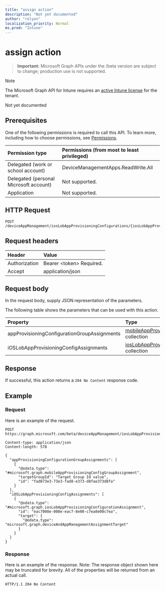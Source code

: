 ```yaml
---
title: "assign action"
description: "Not yet documented"
author: "rolyon"
localization_priority: Normal
ms.prod: "Intune"
---
```


# assign action

> **Important:** Microsoft Graph APIs under the /beta version are subject to change; production use is not supported.

> [!NOTE]
> The Microsoft Graph API for Intune requires an [active Intune license](https://go.microsoft.com/fwlink/?linkid=839381) for the tenant.

Not yet documented

## Prerequisites
One of the following permissions is required to call this API. To learn more, including how to choose permissions, see [Permissions](/graph/permissions-reference).

|Permission type|Permissions (from most to least privileged)|
|:---|:---|
|Delegated (work or school account)|DeviceManagementApps.ReadWrite.All|
|Delegated (personal Microsoft account)|Not supported.|
|Application|Not supported.|

## HTTP Request
<!-- {
  "blockType": "ignored"
}
-->
``` http
POST /deviceAppManagement/iosLobAppProvisioningConfigurations/{iosLobAppProvisioningConfigurationId}/assign
```

## Request headers
|Header|Value|
|:---|:---|
|Authorization|Bearer &lt;token&gt; Required.|
|Accept|application/json|

## Request body
In the request body, supply JSON representation of the parameters.

The following table shows the parameters that can be used with this action.

|Property|Type|Description|
|:---|:---|:---|
|appProvisioningConfigurationGroupAssignments|[mobileAppProvisioningConfigGroupAssignment](../resources/intune-apps-mobileappprovisioningconfiggroupassignment.md) collection|Not yet documented|
|iOSLobAppProvisioningConfigAssignments|[iosLobAppProvisioningConfigurationAssignment](../resources/intune-apps-ioslobappprovisioningconfigurationassignment.md) collection|Not yet documented|



## Response
If successful, this action returns a `204 No Content` response code.

## Example

### Request
Here is an example of the request.
``` http
POST https://graph.microsoft.com/beta/deviceAppManagement/iosLobAppProvisioningConfigurations/{iosLobAppProvisioningConfigurationId}/assign

Content-type: application/json
Content-length: 578

{
  "appProvisioningConfigurationGroupAssignments": [
    {
      "@odata.type": "#microsoft.graph.mobileAppProvisioningConfigGroupAssignment",
      "targetGroupId": "Target Group Id value",
      "id": "fad873e3-73e3-fad8-e373-d8fae373d8fa"
    }
  ],
  "iOSLobAppProvisioningConfigAssignments": [
    {
      "@odata.type": "#microsoft.graph.iosLobAppProvisioningConfigurationAssignment",
      "id": "eac7008e-008e-eac7-8e00-c7ea8e00c7ea",
      "target": {
        "@odata.type": "microsoft.graph.deviceAndAppManagementAssignmentTarget"
      }
    }
  ]
}
```

### Response
Here is an example of the response. Note: The response object shown here may be truncated for brevity. All of the properties will be returned from an actual call.
``` http
HTTP/1.1 204 No Content
```





